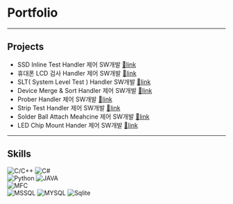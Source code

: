 # Portfolio

---

## Projects  
- SSD Inline Test Handler 제어 SW개발 [🔗link]()  
- 휴대폰 LCD 검사 Handler 제어 SW개발 [🔗link]()
- SLT( System Level Test ) Handler SW개발 [🔗link]()  
- Device Merge & Sort Handler 제어 SW개발 [🔗link]()  
- Prober Handler 제어 SW개발 [🔗link]()  
- Strip Test Handler 제어 SW개발 [🔗link]()  
- Solder Ball Attach Meahcine 제어 SW개발 [🔗link]()  
- LED Chip Mount Hander 제어 SW개발 [🔗link]()  

---

## Skills  
![C/C++](https://img.shields.io/badge/C++-brown.svg?style=flat&logo=cplusplus&logoColor=white)
![C#](https://img.shields.io/badge/CSharp-brown.svg?style=flat&logo=csharp&logoColor=white)  
![Python](https://img.shields.io/badge/python-orange.svg?style=flat&logo=python&logoColor=white)
![JAVA](https://img.shields.io/badge/java-orange.svg?style=flat&logo=openjdk&logoColor=white)  
![MFC](https://img.shields.io/badge/mfc-darkgreen.svg?style=flat&logo=mfc&logoColor=white)  
![MSSQL](https://img.shields.io/badge/mssql-blue.svg?style=flat&logo=mssql&logoColor=white)
![MYSQL](https://img.shields.io/badge/mysql-blue.svg?style=flat&logo=mysql&logoColor=white)
![Sqlite](https://img.shields.io/badge/sqlite-blue.svg?style=flat&logo=sqlite&logoColor=white)

